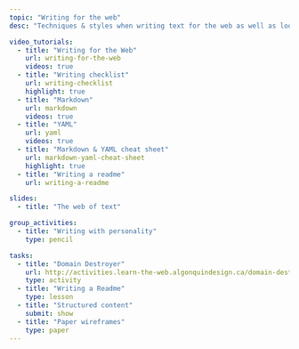 ```yaml
---
topic: "Writing for the web"
desc: "Techniques & styles when writing text for the web as well as looking at web writing formats: Markdown & YAML."

video_tutorials:
  - title: "Writing for the Web"
    url: writing-for-the-web
    videos: true
  - title: "Writing checklist"
    url: writing-checklist
    highlight: true
  - title: "Markdown"
    url: markdown
    videos: true
  - title: "YAML"
    url: yaml
    videos: true
  - title: "Markdown & YAML cheat sheet"
    url: markdown-yaml-cheat-sheet
    highlight: true
  - title: "Writing a readme"
    url: writing-a-readme

slides:
  - title: "The web of text"

group_activities:
  - title: "Writing with personality"
    type: pencil

tasks:
  - title: "Domain Destroyer"
    url: http://activities.learn-the-web.algonquindesign.ca/domain-destroyer/
    type: activity
  - title: "Writing a Readme"
    type: lesson
  - title: "Structured content"
    submit: show
  - title: "Paper wireframes"
    type: paper
---
```

